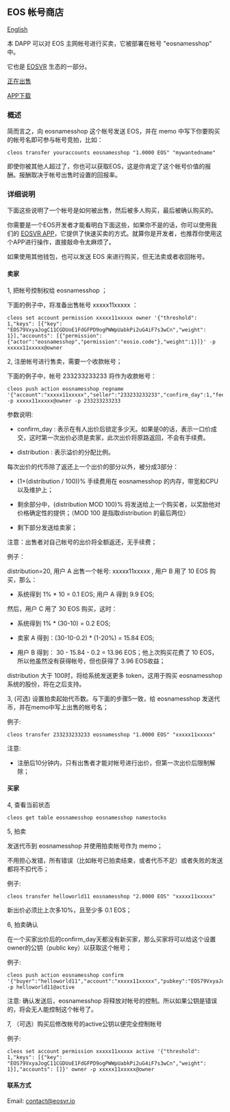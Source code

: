 ## EOS 帐号商店

[English](README.md)

本 DAPP 可以对 EOS 主网帐号进行买卖，它被部署在帐号 "eosnamesshop" 中。

它也是 [EOSVR](https://github.com/EOSVR/EOSVR/blob/master/README-cn.md) 生态的一部分。

[正在出售](http://eosnames.shop/index-cn.html) 

[APP下载](https://github.com/EOSVR/EOSVR/blob/master/wallet-cn.md)

### 概述

简而言之，向 eosnamesshop 这个帐号发送 EOS，并在 memo 中写下你要购买的帐号名即可参与帐号竞拍，比如：

```
cleos transfer youraccounts eosnamesshop "1.0000 EOS" "mywantedname"
```

即使你被其他人超过了，你也可以获取EOS，这是你肯定了这个帐号价值的报酬。报酬取决于帐号出售时设置的回报率。


### 详细说明

下面这些说明了一个帐号是如何被出售，然后被多人购买，最后被确认购买的。

你需要是一个EOS开发者才能看明白下面这些，如果你不是的话，你可以使用我们的 [EOSVR APP](https://github.com/EOSVR/EOSVR/blob/master/wallet.md)，它提供了快速买卖的方式。就算你是开发者，也推荐你使用这个APP进行操作，直接敲命令太麻烦了。

如果使用其他钱包，也可以发送 EOS 来进行购买，但无法卖或者收回帐号。


#### 卖家

1, 把帐号控制权给 eosnamesshop ；

下面的例子中，将准备出售帐号 xxxxx11xxxxx ：

```
cleos set account permission xxxxx11xxxxx owner '{"threshold": 1,"keys": [{"key": "EOS79VxyaJogC11CGDUoE1FdGFPD9ogPWWpUabkPi2uG4iF7s3wCn","weight": 1}],"accounts": [{"permission":{"actor":"eosnamesshop","permission":"eosio.code"},"weight":1}]}' -p xxxxx11xxxxx@owner
```

2, 注册帐号进行售卖，需要一个收款帐号；

下面的例子中，帐号 233233233233 将作为收款帐号：

```
cleos push action eosnamesshop regname '{"account":"xxxxx11xxxxx","seller":"233233233233","confirm_day":1,"feedback_rate":20}' -p xxxxx11xxxxx@owner -p 233233233233
```


参数说明:

- confirm_day : 表示在有人出价后锁定多少天。如果是0的话，表示一口价成交，这时第一次出价必须是卖家，此次出价将原路返回，不会有手续费。

- distribution : 表示溢价的分配比例。

每次出价的代币除了返还上一个出价的部分以外，被分成3部分：

- (1+(distribution / 100))% 手续费用在 eosnamesshop 的内存，带宽和CPU以及维护上；

- 剩余部分中，(distribution MOD 100)% 将发送给上一个购买者，以奖励他对价格确定性的提供；（MOD 100 是指取distribution 的最后两位）

- 剩下部分发送给卖家；

注意：出售者对自己帐号的出价将全额返还，无手续费；

例子：

distribution=20, 用户 A 出售一个帐号: xxxxx11xxxxx , 用户 B 用了 10 EOS 购买，那么：

- 系统得到 1% * 10 = 0.1 EOS; 用户 A 得到 9.9 EOS;

然后，用户 C 用了 30 EOS 购买，这时：

- 系统得到 1% * (30-10) = 0.2 EOS; 

- 卖家 A 得到：(30-10-0.2) * (1-20%) = 15.84 EOS;

- 用户 B 得到： 30 - 15.84 - 0.2 = 13.96 EOS；他上次购买花费了 10 EOS，所以他虽然没有获得帐号，但也获得了 3.96 EOS收益；

distribution 大于 100时，将给系统发送更多 token，这用于购买 eosnamesshop 系统的股份，将在之后支持。


3, (可选) 设置拍卖起始代币数。与下面的步骤5一致，给 eosnamesshop 发送代币，并在memo中写上出售的帐号名；

例子:

```
cleos transfer 233233233233 eosnamesshop "1.0000 EOS" "xxxxx11xxxxx"
```

注意:

- 注册后10分钟内，只有出售者才能对帐号进行出价，但第一次出价后限制解除；



#### 买家


4, 查看当前状态

```
cleos get table eosnamesshop eosnamesshop namestocks
```

5, 拍卖

发送代币到 eosnamesshop 并使用拍卖帐号作为 memo；

不用担心发错，所有错误（比如帐号已拍卖结束，或者代币不足）或者失败的发送都将不扣代币；

例子:

```
cleos transfer helloworld11 eosnamesshop "2.0000 EOS" "xxxxx11xxxxx"
```

新出价必须比上次多10%，且至少多 0.1 EOS；


6, 拍卖确认

在一个买家出价后的confirm_day天都没有新买家，那么买家将可以给这个设置owner的公钥（public key）以获取这个帐号；

例子:

```
cleos push action eosnamesshop confirm '{"buyer":"helloworld11","account":"xxxxx11xxxxx","pubkey":"EOS79VxyaJogC11CGDUoE1FdGFPD9ogPWWpUabkPi2uG4iF7s3wCn"}' -p helloworld11@active
```

注意: 确认发送后，eosnamesshop 将释放对帐号的控制。所以如果公钥是错误的，将会无人能控制这个帐号了。


7, （可选）购买后修改帐号的active公钥以便完全控制帐号

例子:

```
cleos set account permission xxxxx11xxxxx active '{"threshold": 1,"keys": [{"key": "EOS79VxyaJogC11CGDUoE1FdGFPD9ogPWWpUabkPi2uG4iF7s3wCn","weight": 1}],"accounts": []}' owner -p xxxxx11xxxxx@owner
```

#### 联系方式

Email: contact@eosvr.io
